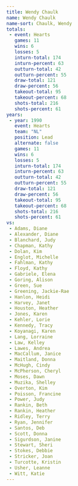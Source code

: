 ```yaml
---
title: Wendy Chaulk
name: Wendy Chaulk
name-sort: Chaulk, Wendy
totals:
 - event: Hearts
   games: 11
   wins: 6
   losses: 5
   inturn-total: 174
   inturn-percent: 63
   outturn-total: 42
   outturn-percent: 55
   draw-total: 121
   draw-percent: 56
   takeout-total: 95
   takeout-percent: 68
   shots-total: 216
   shots-percent: 61
years:
 - year: 1990
   event: Hearts
   team: "NL"
   position: Lead
   alternate: false
   games: 11
   wins: 6
   losses: 5
   inturn-total: 174
   inturn-percent: 63
   outturn-total: 42
   outturn-percent: 55
   draw-total: 121
   draw-percent: 56
   takeout-total: 95
   takeout-percent: 68
   shots-total: 216
   shots-percent: 61
vs:
 - Adams, Diane
 - Alexander, Diane
 - Blanchard, Judy
 - Chapman, Kathy
 - Dolan, Kim
 - Englot, Michelle
 - Fahlman, Kathy
 - Floyd, Kathy
 - Gabriele, Elena
 - Goring, Alison
 - Green, Sue
 - Greening, Jackie-Rae
 - Hanlon, Heidi
 - Harvey, Janet
 - Houston, Heather
 - Jones, Karen
 - Kehler, Lorie
 - Kennedy, Tracy
 - Koyanagi, Karen
 - Lang, Lorraine
 - Law, Kelley
 - Lawes, Andrea
 - MacCallum, Janice
 - Maitland, Donna
 - McHugh, Cindy
 - McPherson, Cheryl
 - Moses, Dawn
 - Muzika, Shelley
 - Overton, Kim
 - Poisson, Francine
 - Power, Judy
 - Rankin, Beth
 - Rankin, Heather
 - Ridley, Terry
 - Ryan, Jennifer
 - Santos, Deb
 - Scott, Donna
 - Sigurdson, Janine
 - Stewart, Sheri
 - Stokes, Debbie
 - Stricker, Joan
 - Turcotte, Kristin
 - Usher, Leanne
 - Witt, Katie
---
```

